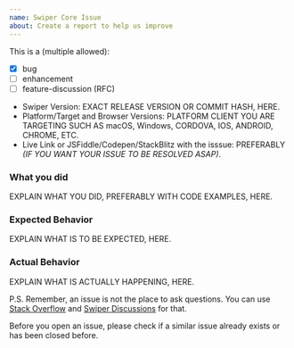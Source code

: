 ```yaml
---
name: Swiper Core Issue
about: Create a report to help us improve
---
```


<!--

Do you want to ask a question? Are you looking for support? Stack Overflow (http://stackoverflow.com/questions/tagged/swiper) and Swiper Discussions (https://github.com/nolimits4web/swiper/discussions) is the best place for getting support

-->

This is a (multiple allowed):

- [x] bug
- [ ] enhancement
- [ ] feature-discussion (RFC)

- Swiper Version: EXACT RELEASE VERSION OR COMMIT HASH, HERE.
- Platform/Target and Browser Versions: PLATFORM CLIENT YOU ARE TARGETING SUCH AS macOS, Windows, CORDOVA, IOS, ANDROID, CHROME, ETC.
- Live Link or JSFiddle/Codepen/StackBlitz with the isssue: PREFERABLY _(IF YOU WANT YOUR ISSUE TO BE RESOLVED ASAP)_.

### What you did

EXPLAIN WHAT YOU DID, PREFERABLY WITH CODE EXAMPLES, HERE.

### Expected Behavior

EXPLAIN WHAT IS TO BE EXPECTED, HERE.

### Actual Behavior

EXPLAIN WHAT IS ACTUALLY HAPPENING, HERE.

P.S. Remember, an issue is not the place to ask questions. You can use [Stack Overflow](http://stackoverflow.com/questions/tagged/swiper) and [Swiper Discussions](https://github.com/nolimits4web/swiper/discussions) for that.

Before you open an issue, please check if a similar issue already exists or has been closed before.
